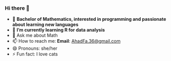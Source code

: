 ### Hi there 👋

- 🔭 **Bachelor of Mathematics, interested in programming and passionate about learning new languages**
- 🌱 **I’m currently learning R for data analysis**
- 💬 Ask me about Math 
- 📫 How to reach me: **Email**: AhadFa.36@gmail.com
- 😄 Pronouns: she/her
- ⚡ Fun fact: I love cats

